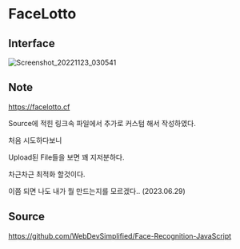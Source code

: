 # FaceLotto

## Interface

![Screenshot_20221123_030541](https://user-images.githubusercontent.com/86837707/203463828-ce1f072b-b65a-4dd4-a261-7c873e1272fa.jpg)

## Note

https://facelotto.cf

Source에 적힌 링크속 파일에서 추가로 커스텀 해서 작성하였다.

처음 시도하다보니

Upload된 File들을 보면 꽤 지저분하다.

차근차근 최적화 할것이다.

이쯤 되면 나도 내가 뭘 만드는지를 모르겠다.. (2023.06.29)

## Source

https://github.com/WebDevSimplified/Face-Recognition-JavaScript
